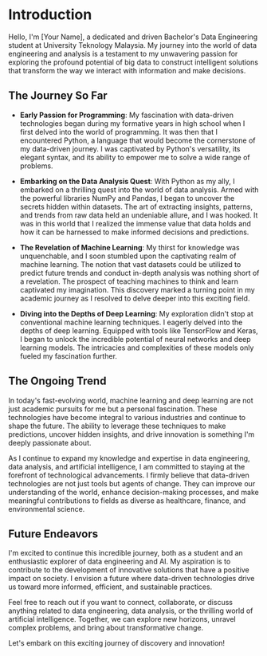 # Introduction

Hello, I'm [Your Name], a dedicated and driven Bachelor's Data Engineering student at University Teknology Malaysia. My journey into the world of data engineering and analysis is a testament to my unwavering passion for exploring the profound potential of big data to construct intelligent solutions that transform the way we interact with information and make decisions.

## The Journey So Far

- **Early Passion for Programming**: My fascination with data-driven technologies began during my formative years in high school when I first delved into the world of programming. It was then that I encountered Python, a language that would become the cornerstone of my data-driven journey. I was captivated by Python's versatility, its elegant syntax, and its ability to empower me to solve a wide range of problems.

- **Embarking on the Data Analysis Quest**: With Python as my ally, I embarked on a thrilling quest into the world of data analysis. Armed with the powerful libraries NumPy and Pandas, I began to uncover the secrets hidden within datasets. The art of extracting insights, patterns, and trends from raw data held an undeniable allure, and I was hooked. It was in this world that I realized the immense value that data holds and how it can be harnessed to make informed decisions and predictions.

- **The Revelation of Machine Learning**: My thirst for knowledge was unquenchable, and I soon stumbled upon the captivating realm of machine learning. The notion that vast datasets could be utilized to predict future trends and conduct in-depth analysis was nothing short of a revelation. The prospect of teaching machines to think and learn captivated my imagination. This discovery marked a turning point in my academic journey as I resolved to delve deeper into this exciting field.

- **Diving into the Depths of Deep Learning**: My exploration didn't stop at conventional machine learning techniques. I eagerly delved into the depths of deep learning. Equipped with tools like TensorFlow and Keras, I began to unlock the incredible potential of neural networks and deep learning models. The intricacies and complexities of these models only fueled my fascination further.

## The Ongoing Trend

In today's fast-evolving world, machine learning and deep learning are not just academic pursuits for me but a personal fascination. These technologies have become integral to various industries and continue to shape the future. The ability to leverage these techniques to make predictions, uncover hidden insights, and drive innovation is something I'm deeply passionate about.

As I continue to expand my knowledge and expertise in data engineering, data analysis, and artificial intelligence, I am committed to staying at the forefront of technological advancements. I firmly believe that data-driven technologies are not just tools but agents of change. They can improve our understanding of the world, enhance decision-making processes, and make meaningful contributions to fields as diverse as healthcare, finance, and environmental science.

## Future Endeavors

I'm excited to continue this incredible journey, both as a student and an enthusiastic explorer of data engineering and AI. My aspiration is to contribute to the development of innovative solutions that have a positive impact on society. I envision a future where data-driven technologies drive us toward more informed, efficient, and sustainable practices.

Feel free to reach out if you want to connect, collaborate, or discuss anything related to data engineering, data analysis, or the thrilling world of artificial intelligence. Together, we can explore new horizons, unravel complex problems, and bring about transformative change.

Let's embark on this exciting journey of discovery and innovation!
